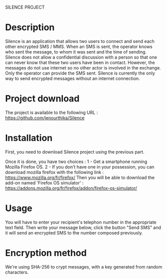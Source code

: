 SILENCE PROJECT


# Description

Silence is an application that allows two users to connect and send each other encrypted SMS / MMS.
When an SMS is sent, the operator knows who sent the message, to whom it was sent and the time of sending.
Silence does not allow a confidential discussion with a person so that one can never know that these two users have been in contact. 
However, the messages do not use internet so no other actor is involved in the exchange. Only the operator can provide the SMS sent. 
Silence is currently the only way to send encrypted messages without an internet connection.

# Project download

The project is available to the following URL : https://github.com/jenourthika/Silence

# Installation

First, you need to download Silence project using the previous part.

Once it is done, you have two choices : 
1 - Get a smartphone running Mozilla Firefox OS.
2 - If you don't have one in your possession, you can download mozilla firefox with the following link : https://www.mozilla.org/fr/firefox/
	Then you will be able to download the add-on named 'Firefox OS simulator' : https://addons.mozilla.org/fr/firefox/addon/firefox-os-simulator/

# Usage

You will have to enter your recipient's telephon number in the appropriate text field.
Then write your message below, click the button "Send SMS" and it will send an encrypted SMS to the number composed previously.

# Encryption method

We're using SHA-256 to crypt messages, with a key generated from random characters.